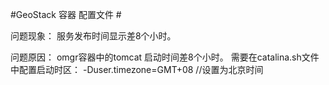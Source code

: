 #GeoStack  容器  配置文件 #

   问题现象： 服务发布时间显示差8个小时。

   问题原因： omgr容器中的tomcat 启动时间差8个小时。 需要在catalina.sh文件中配置启动时区：  -Duser.timezone=GMT+08 //设置为北京时间